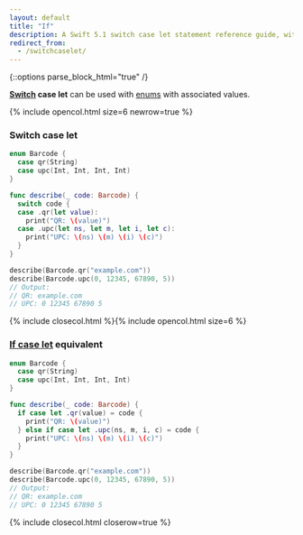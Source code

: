 ```yaml
---
layout: default
title: "If"
description: A Swift 5.1 switch case let statement reference guide, with a switch case let example and its if case let equivalent.
redirect_from: 
  - /switchcaselet/
---
```

{::options parse_block_html="true" /}

**[Switch](/switch) case let** can be used with [enums](/enums) with associated values.

{% include opencol.html size=6 newrow=true %}

### Switch case let

```swift
enum Barcode {
  case qr(String)
  case upc(Int, Int, Int, Int)
}

func describe(_ code: Barcode) {
  switch code {
  case .qr(let value):
    print("QR: \(value)")
  case .upc(let ns, let m, let i, let c):
    print("UPC: \(ns) \(m) \(i) \(c)")
  }
}

describe(Barcode.qr("example.com"))
describe(Barcode.upc(0, 12345, 67890, 5))
// Output:
// QR: example.com
// UPC: 0 12345 67890 5
```

{% include closecol.html %}{% include opencol.html size=6 %}

### [If case let](/if-case-let) equivalent

```swift
enum Barcode {
  case qr(String)
  case upc(Int, Int, Int, Int)
}

func describe(_ code: Barcode) {
  if case let .qr(value) = code {
    print("QR: \(value)")
  } else if case let .upc(ns, m, i, c) = code {
    print("UPC: \(ns) \(m) \(i) \(c)")
  }
}

describe(Barcode.qr("example.com"))
describe(Barcode.upc(0, 12345, 67890, 5))
// Output:
// QR: example.com
// UPC: 0 12345 67890 5
```

{% include closecol.html closerow=true %}
